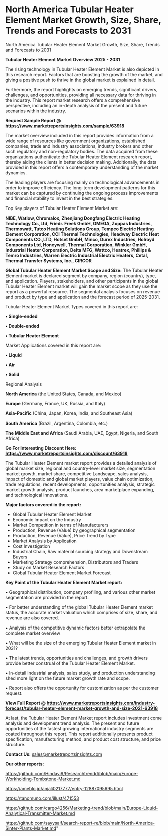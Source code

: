 # North America Tubular Heater Element Market Growth, Size, Share, Trends and Forecasts to 2031
North America Tubular Heater Element Market Growth, Size, Share, Trends and Forecasts to 2031

<Strong> Tubular Heater Element Market Overview 2025 - 2031</strong>

The rising technology in Tubular Heater Element Market is also depicted in this research report. Factors that are boosting the growth of the market, and giving a positive push to thrive in the global market is explained in detail.

Furthermore, the report highlights on emerging trends, significant drivers, challenges, and opportunities, providing all necessary data for thriving in the industry. This report market research offers a comprehensive perspective, including an in-depth analysis of the present and future scenarios within the industry.

<strong>Request Sample Report @ <a href=https://www.marketreportsinsights.com/sample/63918>https://www.marketreportsinsights.com/sample/63918</a></strong>

The market overview included in this report provides information from a wide range of resources like government organizations, established companies, trade and industry associations, industry brokers and other such regulatory and non-regulatory bodies. The data acquired from these organizations authenticate the Tubular Heater Element research report, thereby aiding the clients in better decision making. Additionally, the data provided in this report offers a contemporary understanding of the market dynamics.

The leading players are focusing mainly on technological advancements in order to improve efficiency. The long-term development patterns for this market can be captured by continuing the ongoing process improvements and financial stability to invest in the best strategies.

Top Key players of Tubular Heater Element Market are:

<strong>NIBE, Watlow, Chromalox, Zhenjiang Dongfang Electric Heating Technology Co.,Ltd, Friedr. Freek GmbH, OMEGA, Zoppas Industries, Thermowatt, Tutco Heating Solutions Group, Tempco Electric Heating Element Corporation, CCI Thermal Technologies, Headway Electric Heat Components CO.,LTD, Hotset GmbH, Minco, Durex Industries, Holroyd Components Ltd, Honeywell, Thermal Corporation, Winkler GmbH, Industrial Heater Corporation, Delta MFG, Wattco, Heatrex, Phillips & Temro Industries, Warren Electric Industrial Electric Heaters, Cetal, Thermal Transfer Systems, Inc., CIRCOR</strong>

<strong><b>Global Tubular Heater Element Market Scope and Size:</b></strong>
The Tubular Heater Element market is declared segment by company, region (country), type, and application. Players, stakeholders, and other participants in the global Tubular Heater Element market will gain the market scope as they use the report as a powerful resource. The segmental analysis focuses on revenue and product by type and application and the forecast period of 2025-2031.

Tubular Heater Element Market Types covered in this report are:

<strong>• Single-ended

• Double-ended

• Tubular Heater Element</strong>

Market Applications covered in this report are:

<strong>• Liquid

• Air

• Solid</strong> 

Regional Analysis

<strong>North America</strong> (the United States, Canada, and Mexico)

<strong>Europe</strong> (Germany, France, UK, Russia, and Italy)

<strong>Asia-Pacific</strong> (China, Japan, Korea, India, and Southeast Asia)

<strong>South America</strong> (Brazil, Argentina, Colombia, etc.)

<strong>The Middle East and Africa</strong> (Saudi Arabia, UAE, Egypt, Nigeria, and South Africa)

<strong>Go For Interesting Discount Here: <a href=https://www.marketreportsinsights.com/discount/63918>https://www.marketreportsinsights.com/discount/63918</a></strong>

The Tubular Heater Element market report provides a detailed analysis of global market size, regional and country-level market size, segmentation market growth, market share, competitive Landscape, sales analysis, impact of domestic and global market players, value chain optimization, trade regulations, recent developments, opportunities analysis, strategic market growth analysis, product launches, area marketplace expanding, and technological innovations.

<strong><b>Major factors covered in the report:</b></strong>
<ul>
  <li>Global Tubular Heater Element Market </li>
  <li>Economic Impact on the Industry</li>
  <li>Market Competition in terms of Manufacturers</li>
  <li>Production, Revenue (Value) by geographical segmentation</li>
  <li>Production, Revenue (Value), Price Trend by Type</li>
  <li>Market Analysis by Application</li>
  <li>Cost Investigation</li>
  <li>Industrial Chain, Raw material sourcing strategy and Downstream Buyers</li>
  <li>Marketing Strategy comprehension, Distributors and Traders</li>
  <li>Study on Market Research Factors</li>
  <li>Global Tubular Heater Element Market Forecast</li>
</ul>

<strong><b>Key Point of the Tubular Heater Element Market report:</b></strong>

• Geographical distribution, company profiling, and various other market segmentation are provided in the report.

• For better understanding of the global Tubular Heater Element market status, the accurate market valuation which comprises of size, share, and revenue are also covered.

• Analysis of the competitive dynamic factors better extrapolate the complete market overview

• What will be the size of the emerging Tubular Heater Element market in 2031?

• The latest trends, opportunities and challenges, and growth drivers provide better construal of the Tubular Heater Element Market.

• In-detail industrial analysis, sales study, and production understanding shed more light on the future market growth rate and scope.

• Report also offers the opportunity for customization as per the customer request.

<strong><b>View Full Report @ <a href=https://www.marketreportsinsights.com/industry-forecast/tubular-heater-element-market-growth-and-size-2021-63918>https://www.marketreportsinsights.com/industry-forecast/tubular-heater-element-market-growth-and-size-2021-63918</a></b></strong>


At last, the Tubular Heater Element Market report includes investment come analysis and development trend analysis. The present and future opportunities of the fastest growing international industry segments are coated throughout this report. This report additionally presents product specification, manufacturing method, and product cost structure, and price structure.

<strong>Contact Us:</strong>
sales@marketreportsinsights.com

<strong>Our other reports:</strong>

<a href=https://github.com/Hindavi9/Researchtrendd/blob/main/Europe-Workholding-Tombstone-Market.md>https://github.com/Hindavi9/Researchtrendd/blob/main/Europe-Workholding-Tombstone-Market.md</a>

<a href=https://ameblo.jp/anjali0217777/entry-12887095695.html>https://ameblo.jp/anjali0217777/entry-12887095695.html</a>

<a href=https://tanomuno.com/illust/471553>https://tanomuno.com/illust/471553</a>

<a href=https://github.com/cargo4256/Marketing-trend/blob/main/Europe-Liquid-Analytical-Transmitter-Market.md>https://github.com/cargo4256/Marketing-trend/blob/main/Europe-Liquid-Analytical-Transmitter-Market.md</a>

<a href=https://github.com/sayysaif/search-report-re/blob/main/North-America-Sinter-Plants-Market.md>https://github.com/sayysaif/search-report-re/blob/main/North-America-Sinter-Plants-Market.md</a>"
